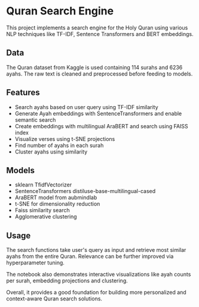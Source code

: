 
# Quran Search Engine

This project implements a search engine for the Holy Quran using various NLP techniques like TF-IDF, Sentence Transformers and BERT embeddings.

## Data
The Quran dataset from Kaggle is used containing 114 surahs and 6236 ayahs. The raw text is cleaned and preprocessed before feeding to models.

## Features
* Search ayahs based on user query using TF-IDF similarity
* Generate Ayah embeddings with SentenceTransformers and enable semantic search
* Create embeddings with multilingual AraBERT and search using FAISS index
* Visualize verses using t-SNE projections
* Find number of ayahs in each surah
* Cluster ayahs using similarity

## Models
* sklearn TfidfVectorizer
* SentenceTransformers distiluse-base-multilingual-cased
* AraBERT model from aubmindlab
* t-SNE for dimensionality reduction
* Faiss similarity search
* Agglomerative clustering

## Usage
The search functions take user's query as input and retrieve most similar ayahs from the entire Quran. Relevance can be further improved via hyperparameter tuning.

The notebook also demonstrates interactive visualizations like ayah counts per surah, embedding projections and clustering.

Overall, it provides a good foundation for building more personalized and context-aware Quran search solutions.

